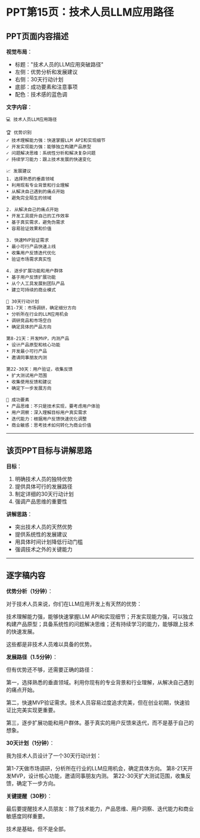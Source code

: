 # PPT第15页：技术人员LLM应用路径

## PPT页面内容描述

**视觉布局**：
- 标题："技术人员的LLM应用突破路径"
- 左侧：优势分析和发展建议
- 右侧：30天行动计划
- 底部：成功要素和注意事项
- 配色：技术感的蓝色调

**文字内容**：
```
💻 技术人员LLM应用路径

🏆 优势识别
✓ 技术理解能力强：快速掌握LLM API和实现细节
✓ 开发实现能力强：能够独立构建产品原型
✓ 问题解决思维：系统性分析和解决复杂问题
✓ 持续学习能力：跟上技术发展的快速变化

📈 发展建议
1. 选择熟悉的垂直领域
• 利用现有专业背景和行业理解
• 从解决自己遇到的痛点开始
• 避免完全陌生的领域

2. 从解决自己的痛点开始  
• 开发工具提升自己的工作效率
• 基于真实需求，避免伪需求
• 容易验证效果和价值

3. 快速MVP验证需求
• 最小可行产品快速上线
• 收集用户反馈迭代优化
• 验证市场需求真实性

4. 逐步扩展功能和用户群体
• 基于用户反馈扩展功能
• 从个人工具发展到团队产品
• 建立可持续的商业模式

🎯 30天行动计划
第1-7天：市场调研，确定细分方向
• 分析所在行业的LLM应用机会
• 调研竞品和市场空白
• 确定具体的产品方向

第8-21天：开发MVP，内测产品
• 设计产品原型和核心功能
• 开发最小可行产品
• 邀请同事朋友内测

第22-30天：用户验证，收集反馈
• 扩大测试用户范围
• 收集使用反馈和建议
• 确定下一步发展方向

🔑 成功要素
• 产品思维：不只是技术实现，要考虑用户体验
• 用户洞察：深入理解目标用户真实需求
• 迭代能力：根据用户反馈快速优化调整
• 商业敏感：思考技术如何转化为商业价值
```

---

## 该页PPT目标与讲解思路

**目标**：
1. 明确技术人员的独特优势
2. 提供具体可行的发展路径
3. 制定详细的30天行动计划
4. 强调产品思维的重要性

**讲解思路**：
- 突出技术人员的天然优势
- 提供系统性的发展建议
- 用具体时间计划降低行动门槛
- 强调技术之外的关键能力

---

## 逐字稿内容

**优势分析（1分钟）**：

对于技术人员来说，你们在LLM应用开发上有天然的优势：

技术理解能力强，能够快速掌握LLM API和实现细节；开发实现能力强，可以独立构建产品原型；具备系统性的问题解决思维；还有持续学习的能力，能够跟上技术的快速发展。

这些都是非技术人员难以具备的优势。

**发展路径（1.5分钟）**：

但有优势还不够，还需要正确的路径：

第一，选择熟悉的垂直领域。利用你现有的专业背景和行业理解，从解决自己遇到的痛点开始。

第二，快速MVP验证需求。技术人员容易过度追求完美，但在创业初期，快速验证比完美实现更重要。

第三，逐步扩展功能和用户群体。基于真实的用户反馈来迭代，而不是基于自己的想象。

**30天计划（1分钟）**：

我为技术人员设计了一个30天行动计划：

第1-7天做市场调研，分析所在行业的LLM应用机会，确定具体方向。
第8-21天开发MVP，设计核心功能，邀请同事朋友内测。
第22-30天扩大测试范围，收集反馈，确定下一步方向。

**关键提醒（30秒）**：

最后要提醒技术人员朋友：除了技术能力，产品思维、用户洞察、迭代能力和商业敏感度同样重要。

技术是基础，但不是全部。 